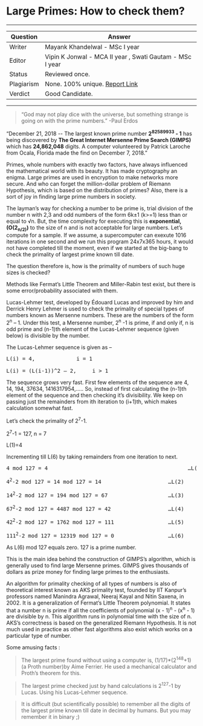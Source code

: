 # Large Primes: How to check them?

---

| Question   | Answer                                                                    |
| ---------- | ------------------------------------------------------------------------- |
| Writer     | Mayank Khandelwal - MSc I year                                            |
| Editor     | Vipin K Jonwal - MCA II year , Swati Gautam - MSc I year                  |
| Status     | Reviewed once.                                                            |
| Plagiarism | None. 100% unique. [Report Link](./plag-reports/plag-large-primes-v1.pdf) |
| Verdict    | Good Candidate.                                                           |

---

> “God may not play dice with the universe, but something strange is going on with the prime numbers.”
> -Paul Erdos

“December 21, 2018 -- The largest known prime number **2<sup>82589933</sup> - 1** has being discovered by **The Great Internet Mersenne Prime Search (GIMPS)** which has **24,862,048** digits. A computer volunteered by Patrick Laroche from Ocala, Florida made the find on December 7, 2018.”

Primes, whole numbers with exactly two factors, have always influenced the mathematical world with its beauty. It has made cryptography an enigma. Large primes are used in encryption to make networks more secure. And who can forget the million-dollar problem of Riemann Hypothesis, which is based on the distribution of primes? Also, there is a sort of joy in finding large prime numbers in society.

The layman’s way for checking a number to be prime is, trial division of the number n with 2,3 and odd numbers of the form 6k±1 (k>=1) less than or equal to √n. But, the time complexity for executing this is **exponential, (O(2<sub>n/2)</sub>)** to the size of n and is not acceptable for large numbers. Let’s compute for a sample. If we assume, a supercomputer can exexute 1016 iterations in one second and we run this program 24x7x365 hours, it would not have completed till the moment, even if we started at the big-bang to check the primality of largest prime known till date.

The question therefore is, how is the primality of numbers of such huge sizes is checked?

Methods like Fermat’s Little Theorem and Miller-Rabin test exist, but there is some error/probability associated with them.

Lucas-Lehmer test, developed by Édouard Lucas and improved by him and Derrick Henry Lehmer is used to check the primality of special types of numbers known as Mersenne numbers. These are the numbers of the form 2<sup>n</sup> – 1. Under this test, a Mersenne number, 2<sup>n</sup> -1 is prime, if and only if, n is odd prime and (n-1)th element of the Lucas-Lehmer sequence (given below) is divisible by the number.

The Lucas-Lehmer sequence is given as –

<pre>L(i) = 4,             i = 1 

L(i) = (L(i-1))^2 – 2,     i > 1</pre>

The sequence grows very fast. First few elements of the sequence are 4, 14, 194, 37634, 1416317954,.…. So, instead of first calculating the (n-1)th element of the sequence and then checking it’s divisibility. We keep on passing just the remainders from ith iteration to (i+1)th, which makes calculation somewhat fast.

Let’s check the primality of 2<sup>7</sup>-1.

2<sup>7</sup>-1 = 127, n = 7

L(1)=4

Incrementing till L(6) by taking remainders from one iteration to next.

<pre>4 mod 127 = 4                                            …L(1)

4<sup>2</sup>-2 mod 127 = 14 mod 127 = 14                     …L(2)

14<sup>2</sup>-2 mod 127 = 194 mod 127 = 67                   …L(3)

67<sup>2</sup>-2 mod 127 = 4487 mod 127 = 42                  …L(4)

42<sup>2</sup>-2 mod 127 = 1762 mod 127 = 111                 …L(5)

111<sup>2</sup>-2 mod 127 = 12319 mod 127 = 0                 …L(6)</pre>

As L(6) mod 127 equals zero. 127 is a prime number.

This is the main idea behind the construction of GIMPS’s algorithm, which is generally used to find large Mersenne primes. GIMPS gives thousands of dollars as prize money for finding large primes to the enthusiasts.

An algorithm for primality checking of all types of numbers is also of theoretical interest known as AKS primality test, founded by IIT Kanpur’s professors named Manindra Agrawal, Neeraj Kayal and Nitin Saxena, in 2002. It is a generalization of Fermat’s Little Theorem polynomial. It states that a number n is prime if all the coefficients of polynomial (x - 1)<sup>n</sup> - (x<sup>n</sup> - 1) are divisible by n. This algorithm runs in polynomial time with the size of n. AKS’s correctness is based on the generalized Riemann Hypothesis. It is not much used in practice as other fast algorithms also exist which works on a particular type of number.

Some amusing facts :

> The largest prime found without using a computer is, (1/17)\*(2<sup>148</sup>+1) (a Proth number)by Aime Ferrier. He used a mechanical calculator and Proth’s theorem for this.

> The largest prime checked just by hand calculations is 2<sup>127</sup>-1 by Lucas. Using his Lucas-Lehmer sequence.

> It is difficult (but scientifically possible) to remember all the digits of the largest prime known till date in decimal by humans. But you may remember it in binary ;)
